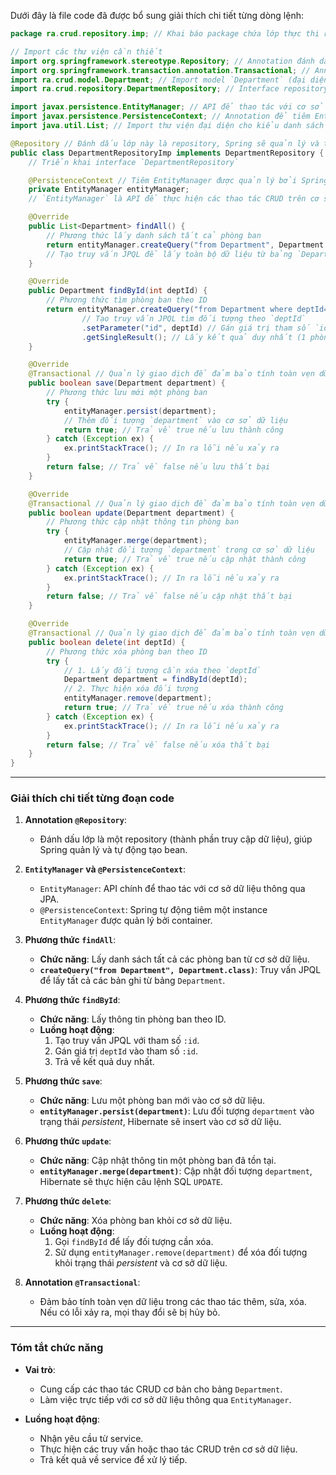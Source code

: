 Dưới đây là file code đã được bổ sung giải thích chi tiết từng dòng lệnh:

```java
package ra.crud.repository.imp; // Khai báo package chứa lớp thực thi repository cho `Department`

// Import các thư viện cần thiết
import org.springframework.stereotype.Repository; // Annotation đánh dấu lớp là repository
import org.springframework.transaction.annotation.Transactional; // Annotation để quản lý giao dịch
import ra.crud.model.Department; // Import model `Department` (đại diện cho bảng `Department`)
import ra.crud.repository.DepartmentRepository; // Interface repository của `Department`

import javax.persistence.EntityManager; // API để thao tác với cơ sở dữ liệu
import javax.persistence.PersistenceContext; // Annotation để tiêm EntityManager
import java.util.List; // Import thư viện đại diện cho kiểu danh sách

@Repository // Đánh dấu lớp này là repository, Spring sẽ quản lý và tạo instance
public class DepartmentRepositoryImp implements DepartmentRepository { 
    // Triển khai interface `DepartmentRepository`

    @PersistenceContext // Tiêm EntityManager được quản lý bởi Spring
    private EntityManager entityManager; 
    // `EntityManager` là API để thực hiện các thao tác CRUD trên cơ sở dữ liệu

    @Override
    public List<Department> findAll() { 
        // Phương thức lấy danh sách tất cả phòng ban
        return entityManager.createQuery("from Department", Department.class).getResultList(); 
        // Tạo truy vấn JPQL để lấy toàn bộ dữ liệu từ bảng `Department`
    }

    @Override
    public Department findById(int deptId) { 
        // Phương thức tìm phòng ban theo ID
        return entityManager.createQuery("from Department where deptId=:id", Department.class) 
                // Tạo truy vấn JPQL tìm đối tượng theo `deptId`
                .setParameter("id", deptId) // Gán giá trị tham số `id`
                .getSingleResult(); // Lấy kết quả duy nhất (1 phòng ban)
    }

    @Override
    @Transactional // Quản lý giao dịch để đảm bảo tính toàn vẹn dữ liệu
    public boolean save(Department department) { 
        // Phương thức lưu mới một phòng ban
        try {
            entityManager.persist(department); 
            // Thêm đối tượng `department` vào cơ sở dữ liệu
            return true; // Trả về true nếu lưu thành công
        } catch (Exception ex) { 
            ex.printStackTrace(); // In ra lỗi nếu xảy ra
        }
        return false; // Trả về false nếu lưu thất bại
    }

    @Override
    @Transactional // Quản lý giao dịch để đảm bảo tính toàn vẹn dữ liệu
    public boolean update(Department department) { 
        // Phương thức cập nhật thông tin phòng ban
        try {
            entityManager.merge(department); 
            // Cập nhật đối tượng `department` trong cơ sở dữ liệu
            return true; // Trả về true nếu cập nhật thành công
        } catch (Exception ex) { 
            ex.printStackTrace(); // In ra lỗi nếu xảy ra
        }
        return false; // Trả về false nếu cập nhật thất bại
    }

    @Override
    @Transactional // Quản lý giao dịch để đảm bảo tính toàn vẹn dữ liệu
    public boolean delete(int deptId) { 
        // Phương thức xóa phòng ban theo ID
        try {
            // 1. Lấy đối tượng cần xóa theo `deptId`
            Department department = findById(deptId); 
            // 2. Thực hiện xóa đối tượng
            entityManager.remove(department); 
            return true; // Trả về true nếu xóa thành công
        } catch (Exception ex) { 
            ex.printStackTrace(); // In ra lỗi nếu xảy ra
        }
        return false; // Trả về false nếu xóa thất bại
    }
}
```

---

### **Giải thích chi tiết từng đoạn code**

1. **Annotation `@Repository`**:
    - Đánh dấu lớp là một repository (thành phần truy cập dữ liệu), giúp Spring quản lý và tự động tạo bean.

2. **`EntityManager` và `@PersistenceContext`**:
    - `EntityManager`: API chính để thao tác với cơ sở dữ liệu thông qua JPA.
    - `@PersistenceContext`: Spring tự động tiêm một instance `EntityManager` được quản lý bởi container.

3. **Phương thức `findAll`**:
    - **Chức năng**: Lấy danh sách tất cả các phòng ban từ cơ sở dữ liệu.
    - **`createQuery("from Department", Department.class)`**: Truy vấn JPQL để lấy tất cả các bản ghi từ bảng `Department`.

4. **Phương thức `findById`**:
    - **Chức năng**: Lấy thông tin phòng ban theo ID.
    - **Luồng hoạt động**:
        1. Tạo truy vấn JPQL với tham số `:id`.
        2. Gán giá trị `deptId` vào tham số `:id`.
        3. Trả về kết quả duy nhất.

5. **Phương thức `save`**:
    - **Chức năng**: Lưu một phòng ban mới vào cơ sở dữ liệu.
    - **`entityManager.persist(department)`**: Lưu đối tượng `department` vào trạng thái *persistent*, Hibernate sẽ insert vào cơ sở dữ liệu.

6. **Phương thức `update`**:
    - **Chức năng**: Cập nhật thông tin một phòng ban đã tồn tại.
    - **`entityManager.merge(department)`**: Cập nhật đối tượng `department`, Hibernate sẽ thực hiện câu lệnh SQL `UPDATE`.

7. **Phương thức `delete`**:
    - **Chức năng**: Xóa phòng ban khỏi cơ sở dữ liệu.
    - **Luồng hoạt động**:
        1. Gọi `findById` để lấy đối tượng cần xóa.
        2. Sử dụng `entityManager.remove(department)` để xóa đối tượng khỏi trạng thái *persistent* và cơ sở dữ liệu.

8. **Annotation `@Transactional`**:
    - Đảm bảo tính toàn vẹn dữ liệu trong các thao tác thêm, sửa, xóa. Nếu có lỗi xảy ra, mọi thay đổi sẽ bị hủy bỏ.

---

### **Tóm tắt chức năng**
- **Vai trò**:
    - Cung cấp các thao tác CRUD cơ bản cho bảng `Department`.
    - Làm việc trực tiếp với cơ sở dữ liệu thông qua `EntityManager`.

- **Luồng hoạt động**:
    - Nhận yêu cầu từ service.
    - Thực hiện các truy vấn hoặc thao tác CRUD trên cơ sở dữ liệu.
    - Trả kết quả về service để xử lý tiếp.